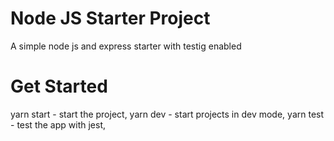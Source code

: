 # Node JS Starter Project
A simple node js and express starter with testig enabled

# Get Started

yarn start - start the project,
yarn dev - start projects in dev mode,
yarn test - test the app with jest,
